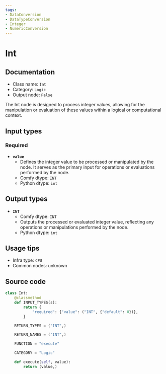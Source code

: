```yaml
---
tags:
- DataConversion
- DataTypeConversion
- Integer
- NumericConversion
---
```


# Int
## Documentation
- Class name: `Int`
- Category: `Logic`
- Output node: `False`

The Int node is designed to process integer values, allowing for the manipulation or evaluation of these values within a logical or computational context.
## Input types
### Required
- **`value`**
    - Defines the integer value to be processed or manipulated by the node. It serves as the primary input for operations or evaluations performed by the node.
    - Comfy dtype: `INT`
    - Python dtype: `int`
## Output types
- **`INT`**
    - Comfy dtype: `INT`
    - Outputs the processed or evaluated integer value, reflecting any operations or manipulations performed by the node.
    - Python dtype: `int`
## Usage tips
- Infra type: `CPU`
- Common nodes: unknown


## Source code
```python
class Int:
    @classmethod
    def INPUT_TYPES(s):
        return {
            "required": {"value": ("INT", {"default": 0})},
        }

    RETURN_TYPES = ("INT",)

    RETURN_NAMES = ("INT",)

    FUNCTION = "execute"

    CATEGORY = "Logic"

    def execute(self, value):
        return (value,)

```
